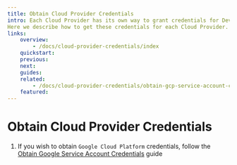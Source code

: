 ```yaml
---
title: Obtain Cloud Provider Credentials
intro: Each Cloud Provider has its own way to grant credentials for Devopness to manage its resources.
Here we describe how to get these credentials for each Cloud Provider.
links:
    overview:
        - /docs/cloud-provider-credentials/index
    quickstart:
    previous:
    next:
    guides:
    related:
        - /docs/cloud-provider-credentials/obtain-gcp-service-account-credentials
    featured:
---
```


# Obtain Cloud Provider Credentials
1. If you wish to obtain `Google Cloud Platform` credentials, follow the [Obtain Google Service Account Credentials](./obtain-gcp-service-account-credentials.md) guide

<!--- TODO: add steps to other Cloud Providers -->